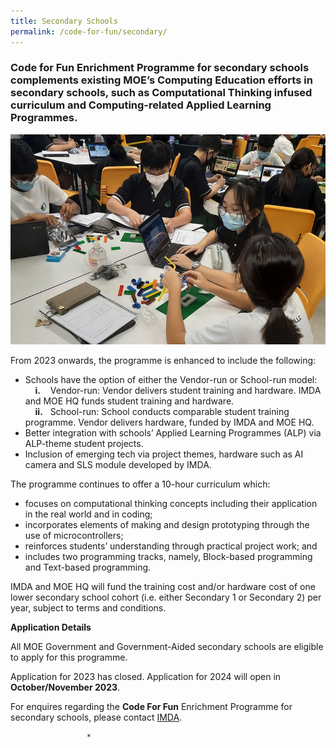 ```yaml
---
title: Secondary Schools
permalink: /code-for-fun/secondary/
---
```

### Code for Fun Enrichment Programme for secondary schools complements existing MOE’s Computing Education efforts in secondary schools, such as Computational Thinking infused curriculum and Computing-related Applied Learning Programmes.

![Students coding in class](/images/cff/codeforfun2.jpg)

From 2023 onwards, the programme is enhanced to include the following:
* Schools have the option of either the Vendor-run or School-run model:
<br>&nbsp;&nbsp;&nbsp; **i.**&nbsp;&nbsp;&nbsp; Vendor-run: Vendor delivers student training and hardware. IMDA and MOE HQ funds student training and hardware.
<br>&nbsp;&nbsp;&nbsp; **ii.** &nbsp;&nbsp;School-run: School conducts comparable student training programme. Vendor delivers hardware, funded by IMDA and MOE HQ.
* Better integration with schools’ Applied Learning Programmes (ALP) via ALP-theme student projects.
* Inclusion of emerging tech via project themes, hardware such as AI camera and SLS module developed by IMDA.


The programme continues to offer a 10-hour curriculum which:

*   focuses on computational thinking concepts including their application in the real world and in coding; 
*   incorporates elements of making and design prototyping through the use of microcontrollers;
*  reinforces students’ understanding through practical project work; and
*  includes two programming tracks, namely, Block-based programming and Text-based programming.

       
IMDA and MOE HQ will fund the training cost and/or hardware cost of one lower secondary school cohort (i.e. either Secondary 1 or Secondary 2) per year, subject to terms and conditions.

**Application Details**

All MOE Government and Government-Aided secondary schools are eligible to apply for this programme.

Application for 2023 has closed.  Application for 2024 will open in **October/November 2023**.

For enquires regarding the **Code For Fun** Enrichment Programme for secondary schools, please contact [IMDA](mailto:sing_yuan_tan_from.tp@imda.gov.sg;imda_codesg@imda.gov.sg).

                     *